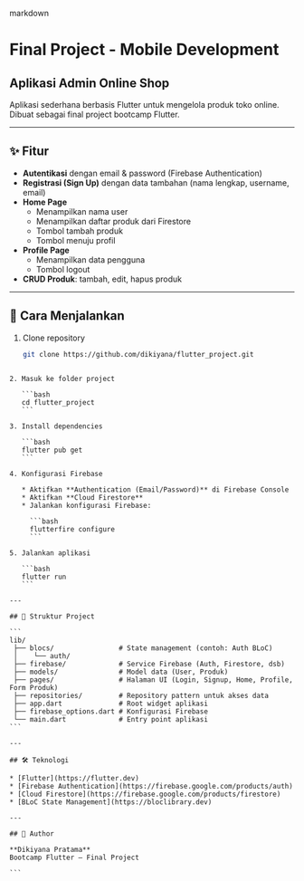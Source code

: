 markdown
# Final Project - Mobile Development
## Aplikasi Admin Online Shop

Aplikasi sederhana berbasis Flutter untuk mengelola produk toko online.  
Dibuat sebagai final project bootcamp Flutter.

---

## ✨ Fitur
- **Autentikasi** dengan email & password (Firebase Authentication)
- **Registrasi (Sign Up)** dengan data tambahan (nama lengkap, username, email)
- **Home Page**
  - Menampilkan nama user
  - Menampilkan daftar produk dari Firestore
  - Tombol tambah produk
  - Tombol menuju profil
- **Profile Page**
  - Menampilkan data pengguna
  - Tombol logout
- **CRUD Produk**: tambah, edit, hapus produk

---

## 🚀 Cara Menjalankan
1. Clone repository
   ```bash
   git clone https://github.com/dikiyana/flutter_project.git
````

2. Masuk ke folder project

   ```bash
   cd flutter_project
   ```

3. Install dependencies

   ```bash
   flutter pub get
   ```

4. Konfigurasi Firebase

   * Aktifkan **Authentication (Email/Password)** di Firebase Console
   * Aktifkan **Cloud Firestore**
   * Jalankan konfigurasi Firebase:

     ```bash
     flutterfire configure
     ```

5. Jalankan aplikasi

   ```bash
   flutter run
   ```

---

## 📂 Struktur Project

```
lib/
 ├── blocs/                # State management (contoh: Auth BLoC)
 │    └── auth/
 ├── firebase/             # Service Firebase (Auth, Firestore, dsb)
 ├── models/               # Model data (User, Produk)
 ├── pages/                # Halaman UI (Login, Signup, Home, Profile, Form Produk)
 ├── repositories/         # Repository pattern untuk akses data
 ├── app.dart              # Root widget aplikasi
 ├── firebase_options.dart # Konfigurasi Firebase
 └── main.dart             # Entry point aplikasi
```

---

## 🛠 Teknologi

* [Flutter](https://flutter.dev)
* [Firebase Authentication](https://firebase.google.com/products/auth)
* [Cloud Firestore](https://firebase.google.com/products/firestore)
* [BLoC State Management](https://bloclibrary.dev)

---

## 👤 Author

**Dikiyana Pratama**
Bootcamp Flutter – Final Project

```



